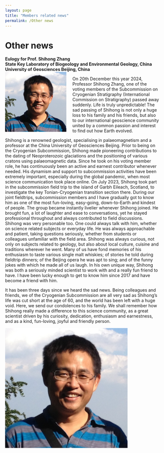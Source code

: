 ```yaml
---
layout: page
title: "Members related news"
permalink: /Other news
---
```


# Other news


**Eulogy for Prof. Shihong Zhang**  
**State Key Laboratory of Biogeology and Environmental Geology,
China University of Geosciences Beijing, China**  
<img src="images/person-zhang.png" style="width:200px; float:left; margin-right:20px;"/>

On 20th December this year 2024, Professor Shihong Zhang, one of the voting members of the Subcommission on Cryogenian Stratigraphy (International Commission on Stratigraphy) passed away suddenly. Life is truly unpredictable! The sad passing of Shihong is not only a huge loss to his family and his friends, but also to our international geoscience community united by a common passion and interest to find out how Earth evolved.

Shihong is a renowned geologist, specialising in palaeomagnetism and a professor at the China University of Geosciences Beijing. Prior to being on the Cryogenian Subcommission, Shihong made pioneering contributions to the dating of Neoproterozoic glaciations and the positioning of various cratons using palaeomagnetic data. Since he took on his voting member role, he has continuously been an active and earnest contributor whenever needed. His dynamism and support to subcommission activities have been extremely important, especially during the global pandemic, when most science communication took place online. On July 2023, Shihong took part in the subcommission field trip to the island of Garbh Eileach, Scotland, to investigate the key Tonian-Cryogenian transition section there. 
During our joint fieldtrips, subcommission members and I have gradually got to know him as one of the most fun-loving, easy-going, down-to-Earth and kindest of people. The group became instantly livelier whenever Shihong joined. He brought fun, a lot of laughter and ease to conversations, yet he stayed professional throughout and always contributed to field discussions. Shihong was very personable too. One could always talk with him, whether on science related subjects or everyday life. He was always approachable and patient, taking questions seriously, whether from students or colleagues unfamiliar with the field area. Shihong was always curious, not only on subjects related to geology, but also about local culture, cuisine and traditions wherever he went.  Many of us have fond memories of his enthusiasm to taste various single malt whiskies; of stories he told during fieldtrip dinners; of the Beijing opera he was apt to sing; and of the funny jokes with which he made all of us laugh. In his own unique way, Shihong was both a seriously minded scientist to work with and a really fun friend to have. I have been lucky enough to get to know him since 2017 and have become a friend with him. 

It has been three days since we heard the sad news. Being colleagues and friends, we of the Cryogenian Subcommission are all very sad as Shihong’s life was cut short at the age of 60, and the world has been left with a huge void. Here, we send our condolences to his family. We shall remember how Shihong really made a difference to this science community, as a great scientist driven by his curiosity, dedication, enthusiasm and earnestness, and as a kind, fun-loving, joyful and friendly person. 


<div style="clear:both"></div>
<img src="images/person-zhang.png" style="width:400px; float:left; margin-right:20px;"/>
